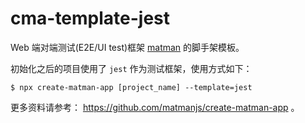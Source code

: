 # cma-template-jest

Web 端对端测试(E2E/UI test)框架 [matman](https://github.com/matmanjs/matman) 的脚手架模板。

初始化之后的项目使用了 `jest` 作为测试框架，使用方式如下：

```
$ npx create-matman-app [project_name] --template=jest
```

更多资料请参考： https://github.com/matmanjs/create-matman-app 。
